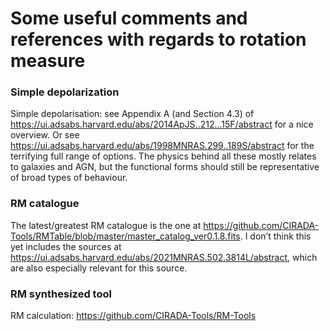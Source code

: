 # Some useful comments and references with regards to rotation measure

### Simple depolarization
Simple depolarisation: see Appendix A (and Section 4.3) of https://ui.adsabs.harvard.edu/abs/2014ApJS..212...15F/abstract for a nice overview. 
Or see https://ui.adsabs.harvard.edu/abs/1998MNRAS.299..189S/abstract  for the terrifying full range of options. 
The physics behind all these mostly relates to galaxies and AGN, but the functional forms should still be representative of broad types of behaviour.

### RM catalogue
The latest/greatest RM catalogue is the one at https://github.com/CIRADA-Tools/RMTable/blob/master/master_catalog_ver0.1.8.fits. 
I don’t think this yet includes the sources at https://ui.adsabs.harvard.edu/abs/2021MNRAS.502.3814L/abstract, which are also especially relevant for this source.

### RM synthesized tool
RM calculation: https://github.com/CIRADA-Tools/RM-Tools
